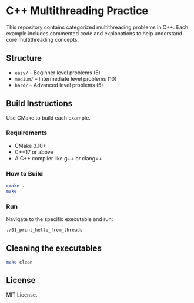# C++ Multithreading Practice

This repository contains categorized multithreading problems in C++. Each example includes commented code and explanations to help understand core multithreading concepts.

## Structure

- `easy/` – Beginner level problems (5)
- `medium/` – Intermediate level problems (10)
- `hard/` – Advanced level problems (5)

## Build Instructions

Use CMake to build each example.

### Requirements
- CMake 3.10+
- C++17 or above
- A C++ compiler like g++ or clang++

### How to Build

```bash
cmake .
make
```

### Run

Navigate to the specific executable and run:

```bash
./01_print_hello_from_threads
```

## Cleaning the executables

```bash
make clean
```

## License

MIT License.
